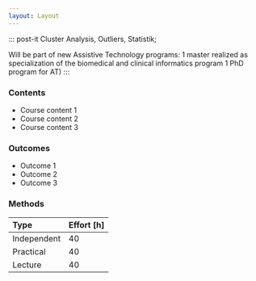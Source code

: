 ```yaml
---
layout: Layout
---
```


::: post-it
Cluster Analysis, Outliers, Statistik; 

Will be part of new Assistive Technology programs: 
1 master realized as specialization of the biomedical and clinical informatics program
1 PhD program for AT)
:::

### Contents

* Course content 1
* Course content 2
* Course content 3

### Outcomes

* Outcome 1
* Outcome 2
* Outcome 3

### Methods

| Type        | Effort \[h\] |
| :---------- | :----------- |
| Independent | 40           |
| Practical   | 40           |
| Lecture     | 40           |

<!-- more -->